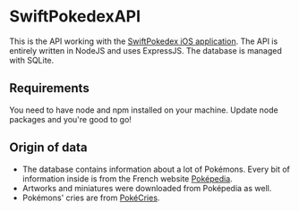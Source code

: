 # SwiftPokedexAPI

This is the API working with the [SwiftPokedex iOS application](http://www.github.com/siilver777/SwiftPokedex). The API is entirely written in NodeJS and uses ExpressJS. The database is managed with SQLite.

## Requirements

You need to have node and npm installed on your machine. Update node packages and you're good to go!

## Origin of data

* The database contains information about a lot of Pokémons. Every bit of information inside is from the French website [Poképedia](http://www.pokepedia.fr/).
* Artworks and miniatures were downloaded from Poképedia as well.
* Pokémons' cries are from [PokéCries](http://pokecries.com/). 